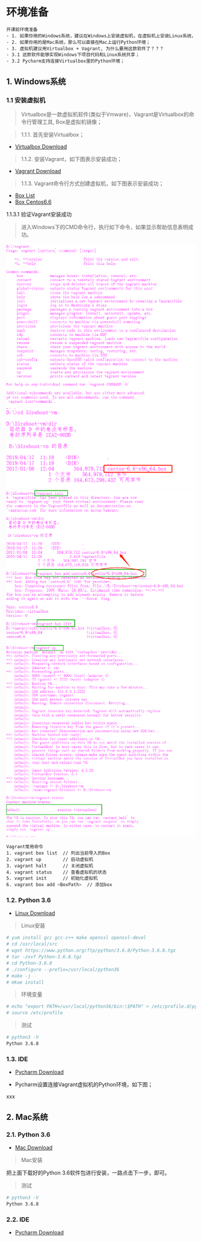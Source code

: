 # 环境准备

```bash
开课前环境准备
- 1. 如果你用的Windows系统，建议在Windows上安装虚拟机，在虚拟机上安装Linux系统，Linux系统上运行Python环境；
- 2. 如果你用的是Mac系统，那么可以直接在Mac上运行Python环境；
- 3. 虚拟机建议用Virtualbox + Vagrant, 为什么要用这款软件了？？？ 
- 3.1 这款软件能够实现Windows下项目代码和Linux系统共享；
- 3.2 Pycharm支持连接Virtualbox里的Python环境；
```

## 1. Windows系统


### 1.1 安装虚拟机

> Virtualbox是一款虚拟机软件(类似于Vmware)，Vagrant是Virtualbox的命令行管理工具, Box是虚拟机镜像；


> 1.1.1. 首先安装Virtualbox；

- [Virtualbox Download](https://download.virtualbox.org/virtualbox/5.2.26/VirtualBox-5.2.26-128414-Win.exe)



> 1.1.2. 安装Vagrant，如下图表示安装成功；

- [Vagrant Download](https://releases.hashicorp.com/vagrant/2.2.4/vagrant_2.2.4_x86_64.msi)


> 1.1.3. Vagrant命令行方式创建虚拟机，如下图表示安装成功；

- [Box List](http://www.vagrantbox.es/)
- [Box Centos6.6](https://github.com/tommy-muehle/puppet-vagrant-boxes/releases/download/1.0.0/centos-6.6-x86_64.box)


1.1.3.1 验证Vagrant安装成功

> 进入Windows下的CMD命令行，执行如下命令，如果显示帮助信息表明成功。

![Vagrant1](../../51reboot/imgs/vagrant1.png)
![Vagrant2](../../51reboot/imgs/vagrant2.png)
![Vagrant3](../../51reboot/imgs/vagrant3.png)
![Vagrant4](../../51reboot/imgs/vagrant4.png)


```bash
Vagrant常用命令
1. vagrant box list  // 列出当前导入的Box
2. vagrant up        // 启动虚拟机
3. vagrant halt      // 关闭虚拟机
4. vagrant status    // 查看虚拟机的状态
5. vagrant init      // 初始化虚拟机
6. vagrant box add <BoxPath>  // 添加box
```

### 1.2. Python 3.6
- [Linux Download](https://www.python.org/ftp/python/3.6.8/Python-3.6.8.tgz)

> Linux安装
```bash
# yum install gcc gcc-c++ make openssl openssl-devel
# cd /usr/local/src
# wget https://www.python.org/ftp/python/3.6.8/Python-3.6.8.tgz
# tar -zxvf Python-3.6.8.tgz
# cd Python-3.6.8
# ./configure --prefix=/usr/local/python36
# make -j
# mkae install
```

> 环境变量
```bash
# echo "export PATH=/usr/local/python36/bin:\$PATH" > /etc/profile.d/python36.sh
# source /etc/profile
```

> 测试
```bash
# python3 -V
Python 3.6.8
```

### 1.3. IDE

- [Pycharm Download](https://www.jetbrains.com/pycharm/download/download-thanks.html?platform=windows)


- Pycharm设置连接Vagrant虚拟机的Python环境，如下图；

xxx




## 2. Mac系统


### 2.1. Python 3.6
- [Mac Download](https://www.python.org/ftp/python/3.6.8/python-3.6.8-macosx10.9.pkg)


> Mac安装

把上面下载好的Python 3.6软件包进行安装，一路点击下一步，即可。


> 测试
```bash
# python3 -V
Python 3.6.8
```


### 2.2. IDE

- [Pycharm Download](https://www.jetbrains.com/pycharm/download/download-thanks.html?platform=mac)
